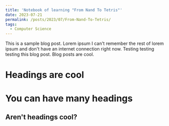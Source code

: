 ```yaml
---
title: 'Notebook of learning "From Nand To Tetris"'
date: 2023-07-21
permalink: /posts/2023/07/From-Nand-To-Tetris/
tags:
  - Computer Science
---
```


This is a sample blog post. Lorem ipsum I can't remember the rest of lorem ipsum and don't have an internet connection right now. Testing testing testing this blog post. Blog posts are cool.

Headings are cool
======

You can have many headings
======

Aren't headings cool?
------